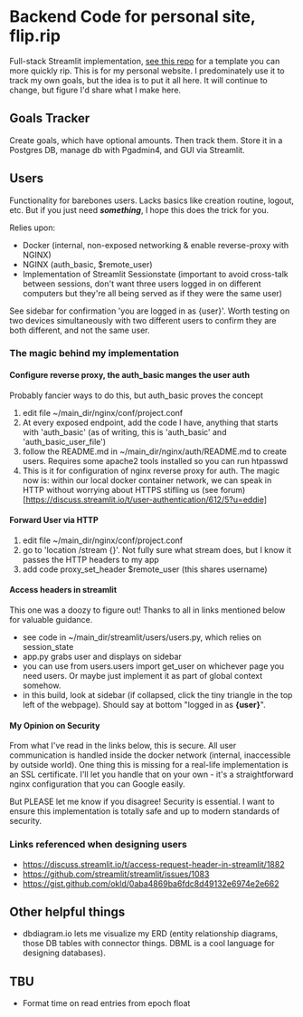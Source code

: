 # Backend Code for personal site, flip.rip

Full-stack Streamlit implementation, [see this repo](https://github.com/sapped/Authenticated-Full-Stack-Streamlit) for a template you can more quickly rip. This is for my personal website. I predominately use it to track my own goals, but the idea is to put it all here. It will continue to change, but figure I'd share what I make here.

## Goals Tracker
Create goals, which have optional amounts. Then track them. Store it in a Postgres DB, manage db with Pgadmin4, and GUI via Streamlit.

## Users
Functionality for barebones users. Lacks basics like creation routine, logout, etc. But if you just need ***something***, I hope this does the trick for you.

Relies upon:
- Docker (internal, non-exposed networking & enable reverse-proxy with NGINX)
- NGINX (auth_basic, $remote_user)
- Implementation of Streamlit Sessionstate (important to avoid cross-talk between sessions, don't want three users logged in on different computers but they're all being served as if they were the same user)

See sidebar for confirmation 'you are logged in as {user}'. Worth testing on two devices simultaneously with two different users to confirm they are both different, and not the same user.

### The magic behind my implementation

#### Configure reverse proxy, the auth_basic manges the user auth
Probably fancier ways to do this, but auth_basic proves the concept

1. edit file ~/main_dir/nginx/conf/project.conf
2. At every exposed endpoint, add the code I have, anything that starts with 'auth_basic' (as of writing, this is 'auth_basic' and 'auth_basic_user_file')
3. follow the README.md in ~/main_dir/nginx/auth/README.md to create users. Requires some apache2 tools installed so you can run htpasswd
4. This is it for configuration of nginx reverse proxy for auth. The magic now is: within our local docker container network, we can speak in HTTP without worrying about HTTPS stifling us (see forum)[https://discuss.streamlit.io/t/user-authentication/612/5?u=eddie]

#### Forward User via HTTP
1. edit file ~/main_dir/nginx/conf/project.conf
2. go to 'location /stream {}'. Not fully sure what stream does, but I know it passes the HTTP headers to my app
3. add code proxy_set_header $remote_user (this shares username)

#### Access headers in streamlit
This one was a doozy to figure out! Thanks to all in links mentioned below for valuable guidance.
- see code in ~/main_dir/streamlit/users/users.py, which relies on session_state
- app.py grabs user and displays on sidebar
- you can use from users.users import get_user on whichever page you need users. Or maybe just implement it as part of global context somehow.
- in this build, look at sidebar (if collapsed, click the tiny triangle in the top left of the webpage). Should say at bottom "logged in as **{user}**".

#### My Opinion on Security
From what I've read in the links below, this is secure. All user communication is handled inside the docker network (internal, inaccessible by outside world). One thing this is missing for a real-life implementation is an SSL certificate. I'll let you handle that on your own - it's a straightforward nginx configuration that you can Google easily.

But PLEASE let me know if you disagree! Security is essential. I want to ensure this implementation is totally safe and up to modern standards of security.

### Links referenced when designing users
- https://discuss.streamlit.io/t/access-request-header-in-streamlit/1882
- https://github.com/streamlit/streamlit/issues/1083
- https://gist.github.com/okld/0aba4869ba6fdc8d49132e6974e2e662

## Other helpful things
- dbdiagram.io lets me visualize my ERD (entity relationship diagrams, those DB tables with connector things. DBML is a cool language for designing databases).

## TBU
- Format time on read entries from epoch float